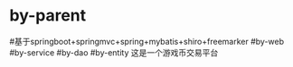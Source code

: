 # by-parent
#基于springboot+springmvc+spring+mybatis+shiro+freemarker
#by-web
#by-service
#by-dao
#by-entity
这是一个游戏币交易平台
